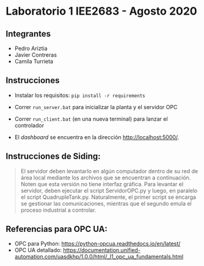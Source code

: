 
# Laboratorio 1 IEE2683 - Agosto 2020
## Integrantes 
- Pedro Ariztia
- Javier Contreras
- Camila Turrieta

## Instrucciones

- Instalar los requisitos: `pip install -r requirements`

- Correr `run_server.bat` para inicializar la planta y el servidor OPC
  
- Correr `run_client.bat` (en una nueva terminal) para lanzar el controlador
  
- El _dashboard_ se encuentra en la dirección [http://localhost:5000/](http://localhost:5000/).

## Instrucciones de Siding:
> El servidor deben levantarlo en algún computador dentro de su red de área local mediante los archivos que se encuentran a continuación. Noten que esta versión no tiene interfaz gráfica. Para levantar el servidor, deben ejecutar el script ServidorOPC.py y luego, en paralelo el script QuadrupleTank.py. Naturalmente, el primer script se encarga se gestionar las comunicaciones, mientras que el segundo emula el proceso industrial a controlar.


## Referencias para OPC UA:
- OPC para Python: https://python-opcua.readthedocs.io/en/latest/
- OPC UA detallado: https://documentation.unified-automation.com/uasdkhp/1.0.0/html/_l1_opc_ua_fundamentals.html
